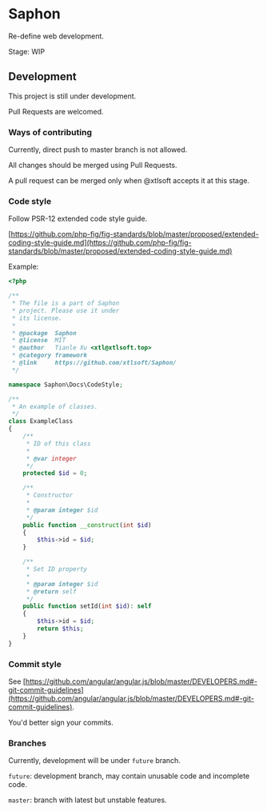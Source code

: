 # Saphon

Re-define web development.

Stage: WIP

## Development

This project is still under development.

Pull Requests are welcomed.

### Ways of contributing

Currently, direct push to master branch is not allowed.

All changes should be merged using Pull Requests.

A pull request can be merged only when @xtlsoft accepts it at this stage.

### Code style

Follow PSR-12 extended code style guide.

[https://github.com/php-fig/fig-standards/blob/master/proposed/extended-coding-style-guide.md](https://github.com/php-fig/fig-standards/blob/master/proposed/extended-coding-style-guide.md)

Example:

```php
<?php

/**
 * The file is a part of Saphon
 * project. Please use it under
 * its license.
 *
 * @package  Saphon
 * @license  MIT
 * @author   Tianle Xu <xtl@xtlsoft.top>
 * @category framework
 * @link     https://github.com/xtlsoft/Saphon/
 */

namespace Saphon\Docs\CodeStyle;

/**
 * An example of classes.
 */
class ExampleClass
{
    /**
     * ID of this class
     *
     * @var integer
     */
    protected $id = 0;

    /**
     * Constructor
     *
     * @param integer $id
     */
    public function __construct(int $id)
    {
        $this->id = $id;
    }

    /**
     * Set ID property
     *
     * @param integer $id
     * @return self
     */
    public function setId(int $id): self
    {
        $this->id = $id;
        return $this;
    }
}
```

### Commit style

See [https://github.com/angular/angular.js/blob/master/DEVELOPERS.md#-git-commit-guidelines](https://github.com/angular/angular.js/blob/master/DEVELOPERS.md#-git-commit-guidelines).

You'd better sign your commits.

### Branches

Currently, development will be under `future` branch.

`future`: development branch, may contain unusable code and incomplete code.

`master`: branch with latest but unstable features.
